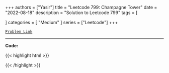 
+++
authors = ["Yasir"]
title = "Leetcode 799: Champagne Tower"
date = "2022-08-18"
description = "Solution to Leetcode 799"
tags = [
    
]
categories = [
    "Medium"
]
series = ["Leetcode"]
+++



[`Problem Link`](https://leetcode.com/problems/champagne-tower/description/)

---

**Code:**

{{< highlight html >}}

{{< /highlight >}}

